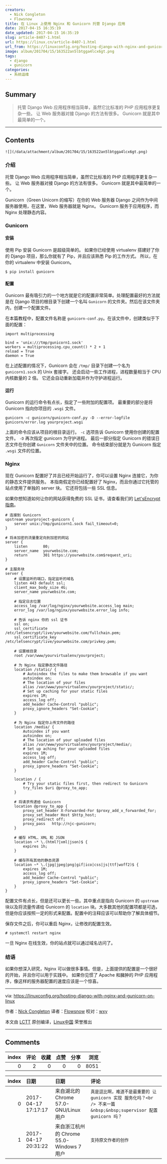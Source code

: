 ```yaml
---
creators:
  - Nick Congleton
  - Flowsnow
title: 在 Linux 上使用 Nginx 和 Gunicorn 托管 Django 应用
date: 2017-04-15 16:35:19
date_updated: 2017-04-15 16:35:19
slug: article-8407-1.html
url: https://linux.cn/article-8407-1.html
url_from: https://linuxconfig.org/hosting-django-with-nginx-and-gunicorn-on-linux
image: album/201704/15/163522an5lbtgga4lcx6gt.png
tags:
  - django
  - gunicorn
categories:
  - 系统运维
---
```


## Summary

> 托管 Django Web 应用程序相当简单，虽然它比标准的 PHP 应用程序更复杂一些。 让 Web 服务器对接 Django 的方法有很多。 Gunicorn 就是其中最简单的一个。

***

<!-- more -->

## Contents

`![](/data/attachment/album/201704/15/163522an5lbtgga4lcx6gt.png)`

### 介绍

托管 Django Web 应用程序相当简单，虽然它比标准的 PHP 应用程序更复杂一些。 让 Web 服务器对接 Django 的方法有很多。 Gunicorn 就是其中最简单的一个。

Gunicorn（Green Unicorn 的缩写）在你的 Web 服务器 Django 之间作为中间服务器使用，在这里，Web 服务器就是 Nginx。 Gunicorn 服务于应用程序，而 Nginx 处理静态内容。

### Gunicorn

#### 安装

使用 Pip 安装 Gunicorn 是超级简单的。 如果你已经使用 virtualenv 搭建好了你的 Django 项目，那么你就有了 Pip，并且应该熟悉 Pip 的工作方式。 所以，在你的 virtualenv 中安装 Gunicorn。

```shell
$ pip install gunicorn
```

#### 配置

Gunicorn 最有吸引力的一个地方就是它的配置非常简单。处理配置最好的方法就是在 Django 项目的根目录下创建一个名叫 `Gunicorn` 的文件夹。然后在该文件夹内，创建一个配置文件。

在本篇教程中，配置文件名称是 `gunicorn-conf.py`。在该文件中，创建类似于下面的配置：

```shell
import multiprocessing

bind = 'unix:///tmp/gunicorn1.sock'
workers = multiprocessing.cpu_count() * 2 + 1
reload = True
daemon = True
```

在上述配置的情况下，Gunicorn 会在 `/tmp/` 目录下创建一个名为 `gunicorn1.sock` 的 Unix 套接字。 还会启动一些工作进程，进程数量相当于 CPU 内核数量的 2 倍。 它还会自动重新加载并作为守护进程运行。

#### 运行

Gunicorn 的运行命令有点长，指定了一些附加的配置项。 最重要的部分是将 Gunicorn 指向你项目的 `.wsgi` 文件。

```shell
gunicorn -c gunicorn/gunicorn-conf.py -D --error-logfile gunicorn/error.log yourproject.wsgi
```

上面的命令应该从项目的根目录运行。 `-c` 选项告诉 Gunicorn 使用你创建的配置文件。 `-D` 再次指定 gunicorn 为守护进程。 最后一部分指定 Gunicorn 的错误日志文件在你创建 `Gunicorn` 文件夹中的位置。 命令结束部分就是为 Gunicorn 指定 `.wsgi` 文件的位置。

### Nginx

现在 Gunicorn 配置好了并且已经开始运行了，你可以设置 Nginx 连接它，为你的静态文件提供服务。 本指南假定你已经配置好了 Nginx，而且你通过它托管的站点使用了单独的 server 块。 它还将包括一些 SSL 信息。

如果你想知道如何让你的网站获得免费的 SSL 证书，请查看我们的 [Let'sEncrypt 指南](https://linuxconfig.org/generate-ssl-certificates-with-letsencrypt-debian-linux)。

```shell
# 连接到 Gunicorn
upstream yourproject-gunicorn {
    server unix:/tmp/gunicorn1.sock fail_timeout=0;
}

# 将未加密的流量重定向到加密的网站
server {
    listen       80;
    server_name  yourwebsite.com;
    return       301 https://yourwebsite.com$request_uri;
}

# 主服务块
server {
    # 设置监听的端口，指定监听的域名
    listen 443 default ssl;
    client_max_body_size 4G;
    server_name yourwebsite.com;

    # 指定日志位置
    access_log /var/log/nginx/yourwebsite.access_log main;
    error_log /var/log/nginx/yourwebsite.error_log info;

    # 告诉 nginx 你的 ssl 证书
    ssl on;
    ssl_certificate /etc/letsencrypt/live/yourwebsite.com/fullchain.pem;
    ssl_certificate_key /etc/letsencrypt/live/yourwebsite.com/privkey.pem;

    # 设置根目录
    root /var/www/yourvirtualenv/yourproject;

    # 为 Nginx 指定静态文件路径
    location /static/ {
        # Autoindex the files to make them browsable if you want
        autoindex on;
        # The location of your files
        alias /var/www/yourvirtualenv/yourproject/static/;
        # Set up caching for your static files
        expires 1M;
        access_log off;
        add_header Cache-Control "public";
        proxy_ignore_headers "Set-Cookie";
    }

    # 为 Nginx 指定你上传文件的路径
    location /media/ {
        Autoindex if you want
        autoindex on;
        # The location of your uploaded files
        alias /var/www/yourvirtualenv/yourproject/media/;
        # Set up aching for your uploaded files
        expires 1M;
        access_log off;
        add_header Cache-Control "public";
        proxy_ignore_headers "Set-Cookie";
    }

    location / {
        # Try your static files first, then redirect to Gunicorn
        try_files $uri @proxy_to_app;
    }

    # 将请求传递给 Gunicorn
    location @proxy_to_app {
        proxy_set_header X-Forwarded-For $proxy_add_x_forwarded_for;
        proxy_set_header Host $http_host;
        proxy_redirect off;
        proxy_pass   http://njc-gunicorn;
    }

    # 缓存 HTML、XML 和 JSON
    location ~* \.(html?|xml|json)$ {
        expires 1h;
    }

    # 缓存所有其他的静态资源
    location ~* \.(jpg|jpeg|png|gif|ico|css|js|ttf|woff2)$ {
        expires 1M;
        access_log off;
        add_header Cache-Control "public";
        proxy_ignore_headers "Set-Cookie";
    }
}
```

配置文件有点长，但是还可以更长一些。其中重点是指向 Gunicorn 的 `upstream` 块以及将流量传递给 Gunicorn 的 `location` 块。大多数其他的配置项都是可选，但是你应该按照一定的形式来配置。配置中的注释应该可以帮助你了解具体细节。

保存文件之后，你可以重启 Nginx，让修改的配置生效。

```shell
# systemctl restart nginx
```

一旦 Nginx 在线生效，你的站点就可以通过域名访问了。

### 结语

如果你想深入研究，Nginx 可以做很多事情。但是，上面提供的配置是一个很好的开始，并且你可以用于实践中。 如果你见惯了 Apache 和臃肿的 PHP 应用程序，像这样的服务器配置的速度应该是一个惊喜。

---

via: <https://linuxconfig.org/hosting-django-with-nginx-and-gunicorn-on-linux>

作者：[Nick Congleton](https://linuxconfig.org/hosting-django-with-nginx-and-gunicorn-on-linux) 译者：[Flowsnow](https://github.com/Flowsnow) 校对：[wxy](https://github.com/wxy)

本文由 [LCTT](https://github.com/LCTT/TranslateProject) 原创编译，[Linux中国](https://linux.cn/) 荣誉推出

***

## Comments


|   index |   评论 |   收藏 |   点赞 |   分享 |   浏览 |
|--------:|-------:|-------:|-------:|-------:|-------:|
|       0 |      2 |      0 |      0 |      0 |   8051 |

|   index | 日期                | 日期                                      | 评论                                                                                                             |
|--------:|:--------------------|:------------------------------------------|:-----------------------------------------------------------------------------------------------------------------|
|       0 | 2017-04-17 17:17:17 | 来自湖北的 Chrome 57.0-GNU/Linux 用户     | `真是逗比啊，难道不是最重要的 让gunicorn 实现 服务化吗？<br /> 不来一篇&nbsp;&nbsp;supervisor 配置gunicorn 吗？` |
|       1 | 2017-04-17 20:31:22 | 来自浙江杭州的 Chrome 55.0-Windows 7 用户 | `支持原文作者的创作`                                                                                             |
